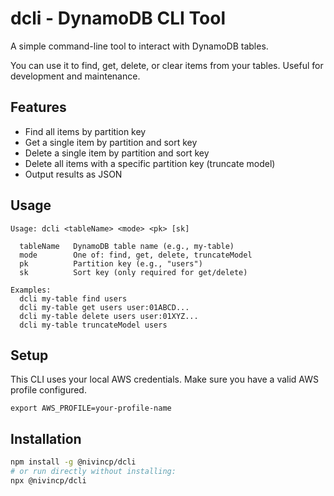 # dcli - DynamoDB CLI Tool

A simple command-line tool to interact with DynamoDB tables.

You can use it to find, get, delete, or clear items from your tables. Useful for development and maintenance.

## Features

- Find all items by partition key
- Get a single item by partition and sort key
- Delete a single item by partition and sort key
- Delete all items with a specific partition key (truncate model)
- Output results as JSON

## Usage

```
Usage: dcli <tableName> <mode> <pk> [sk]

  tableName   DynamoDB table name (e.g., my-table)
  mode        One of: find, get, delete, truncateModel
  pk          Partition key (e.g., "users")
  sk          Sort key (only required for get/delete)

Examples:
  dcli my-table find users
  dcli my-table get users user:01ABCD...
  dcli my-table delete users user:01XYZ...
  dcli my-table truncateModel users
```

## Setup

This CLI uses your local AWS credentials. Make sure you have a valid AWS profile configured.

```
export AWS_PROFILE=your-profile-name
```

## Installation

```bash
npm install -g @nivincp/dcli
# or run directly without installing:
npx @nivincp/dcli
```
